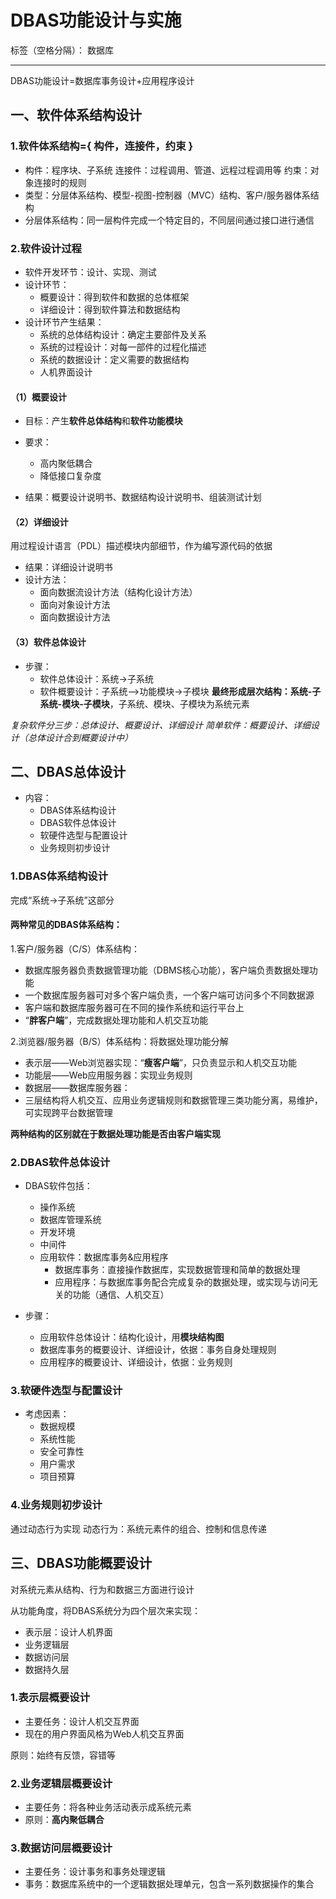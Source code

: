 ﻿# DBAS功能设计与实施

标签（空格分隔）： 数据库

---

DBAS功能设计=数据库事务设计+应用程序设计

## 一、软件体系结构设计

### 1.软件体系结构={ 构件，连接件，约束 }

- 构件：程序块、子系统
    连接件：过程调用、管道、远程过程调用等
    约束：对象连接时的规则
- 类型：分层体系结构、模型-视图-控制器（MVC）结构、客户/服务器体系结构
- 分层体系结构：同一层构件完成一个特定目的，不同层间通过接口进行通信

### 2.软件设计过程

- 软件开发环节：设计、实现、测试
- 设计环节：
    - 概要设计：得到软件和数据的总体框架
    - 详细设计：得到软件算法和数据结构
- 设计环节产生结果：
    - 系统的总体结构设计：确定主要部件及关系
    - 系统的过程设计：对每一部件的过程化描述
    - 系统的数据设计：定义需要的数据结构
    - 人机界面设计

#### （1）概要设计

- 目标：产生**软件总体结构**和**软件功能模块**
- 要求：
    - 高内聚低耦合
    - 降低接口复杂度
        
- 结果：概要设计说明书、数据结构设计说明书、组装测试计划

#### （2）详细设计

用过程设计语言（PDL）描述模块内部细节，作为编写源代码的依据

- 结果：详细设计说明书
- 设计方法：
    - 面向数据流设计方法（结构化设计方法）
    - 面向对象设计方法
    - 面向数据设计方法

#### （3）软件总体设计
    
- 步骤：
    - 软件总体设计：系统->子系统
    - 软件概要设计：子系统—>功能模块->子模块
**最终形成层次结构：系统-子系统-模块-子模块**，子系统、模块、子模块为系统元素

*复杂软件分三步：总体设计、概要设计、详细设计
简单软件：概要设计、详细设计（总体设计合到概要设计中）*

## 二、DBAS总体设计

- 内容：
    - DBAS体系结构设计
    - DBAS软件总体设计
    - 软硬件选型与配置设计
    - 业务规则初步设计

### 1.DBAS体系结构设计

完成“系统->子系统”这部分

#### 两种常见的DBAS体系结构：

1.客户/服务器（C/S）体系结构：

- 数据库服务器负责数据管理功能（DBMS核心功能），客户端负责数据处理功能
- 一个数据库服务器可对多个客户端负责，一个客户端可访问多个不同数据源
- 客户端和数据库服务器可在不同的操作系统和运行平台上
- “**胖客户端**”，完成数据处理功能和人机交互功能

2.浏览器/服务器（B/S）体系结构：将数据处理功能分解

- 表示层——Web浏览器实现：“**瘦客户端**”，只负责显示和人机交互功能
- 功能层——Web应用服务器：实现业务规则
- 数据层——数据库服务器：
- 三层结构将人机交互、应用业务逻辑规则和数据管理三类功能分离，易维护，可实现跨平台数据管理

**两种结构的区别就在于数据处理功能是否由客户端实现**

### 2.DBAS软件总体设计

- DBAS软件包括：
    - 操作系统
    - 数据库管理系统
    - 开发环境
    - 中间件
    - 应用软件：数据库事务&应用程序
        - 数据库事务：直接操作数据库，实现数据管理和简单的数据处理
        - 应用程序：与数据库事务配合完成复杂的数据处理，或实现与访问无关的功能（通信、人机交互）

- 步骤：
    - 应用软件总体设计：结构化设计，用**模块结构图**
    - 数据库事务的概要设计、详细设计，依据：事务自身处理规则
    - 应用程序的概要设计、详细设计，依据：业务规则

### 3.软硬件选型与配置设计

- 考虑因素：
    - 数据规模
    - 系统性能
    - 安全可靠性
    - 用户需求
    - 项目预算

### 4.业务规则初步设计

通过动态行为实现
动态行为：系统元素件的组合、控制和信息传递

## 三、DBAS功能概要设计

对系统元素从结构、行为和数据三方面进行设计

从功能角度，将DBAS系统分为四个层次来实现：

- 表示层：设计人机界面
- 业务逻辑层
- 数据访问层
- 数据持久层

### 1.表示层概要设计

- 主要任务：设计人机交互界面
- 现在的用户界面风格为Web人机交互界面

原则：始终有反馈，容错等

### 2.业务逻辑层概要设计

- 主要任务：将各种业务活动表示成系统元素
- 原则：**高内聚低耦合**

### 3.数据访问层概要设计

- 主要任务：设计事务和事务处理逻辑
- 事务：数据库系统中的一个逻辑数据处理单元，包含一系列数据操作的集合
